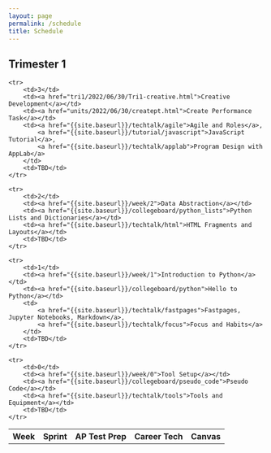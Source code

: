 ```yaml
---
layout: page
permalink: /schedule
title: Schedule
---
```


## Trimester 1

<table>
    <tr>
     <th>Week</th>
     <th>Sprint</th>
     <th>AP Test Prep</th>
     <th>Career Tech</th>
     <th>Canvas</th>
    </tr>
    
    <tr>
        <td>3</td>
        <td><a href="tri1/2022/06/30/Tri1-creative.html">Creative Development</a></td>
        <td><a href="units/2022/06/30/creatept.html">Create Performance Task</a></td>
        <td><a href="{{site.baseurl}}/techtalk/agile">Agile and Roles</a>,
            <a href="{{site.baseurl}}/tutorial/javascript">JavaScript Tutorial</a>,
            <a href="{{site.baseurl}}/techtalk/applab">Program Design with AppLab</a>
        </td>
        <td>TBD</td>
    </tr>

    <tr>
        <td>2</td>
        <td><a href="{{site.baseurl}}/week/2">Data Abstraction</a></td>
        <td><a href="{{site.baseurl}}/collegeboard/python_lists">Python Lists and Dictionaries</a></td>
        <td><a href="{{site.baseurl}}/techtalk/html">HTML Fragments and Layouts</a></td>
        <td>TBD</td>
    </tr>

    <tr>
        <td>1</td>
        <td><a href="{{site.baseurl}}/week/1">Introduction to Python</a></td>
        <td><a href="{{site.baseurl}}/collegeboard/python">Hello to Python</a></td>
        <td>
            <a href="{{site.baseurl}}/techtalk/fastpages">Fastpages, Jupyter Notebooks, Markdown</a>,
            <a href="{{site.baseurl}}/techtalk/focus">Focus and Habits</a>       
        </td>
        <td>TBD</td>
    </tr>
    
    <tr>
        <td>0</td>
        <td><a href="{{site.baseurl}}/week/0">Tool Setup</a></td>
        <td><a href="{{site.baseurl}}/collegeboard/pseudo_code">Pseudo Code</a></td>
        <td><a href="{{site.baseurl}}/techtalk/tools">Tools and Equipment</a></td>
        <td>TBD</td>
    </tr>
    
</table>

<!---
    <tr>
        <td>10</td>
        <td><a href="">Algorithms for Images</a></td>
        <td><a href="https://apclassroom.collegeboard.org/103/home?unit=2">2.2 Data Compression</a></td>
        <td><a href="">Image Manipulations (TBD)</a></td>
        <td>TBD</td>
    </tr>

    <tr>
        <td>9</td>
        <td><a href="">Working with Images</a></td>
        <td><a href="https://apclassroom.collegeboard.org/103/home?unit=2">2.3 Extracting Information from Data</a></td>
        <td><a href="https://csp.nighthawkcodingsociety.com/starter/rgb/">RGB Values and Base64</a></td>
        <td>TBD</td>
    </tr>

    <tr>
        <td>8</td>
        <td><a href="">Working with Binary</a></td>
        <td><a href="https://apclassroom.collegeboard.org/103/home?unit=2">2.1 Binary Numbers</a></td>
        <td><a href="frontend/binary">Binary Calculator ASCII, Base 2, 8, 16 (TBD)</a></td>
        <td>TBD</td>
    </tr>

    <tr>
        <td>7</td>
        <td><a href="">Test Driven Development</a></td>
        <td><a href="https://apclassroom.collegeboard.org/103/home?unit=1">1.4 Identifying and Correct Errors</a></td>
        <td><a href="api/overview">Frontend and Backend use cases (API)</a></td>
        <td>TBD</td>
    </tr>

    <tr>
        <td>6</td>
        <td><a href="">AWS, Docker, Nginx Deployment</a></td>
        <td><a href="https://apclassroom.collegeboard.org/103/home?unit=1">1.3 Program Design and Development</a></td>
        <td><a href="tutorial/bash">Bash Introduction</a>,
            <a href="tutorial/deploy">Deployment Guide</a>
        </td>
        <td>TBD</td>
    </tr>

    <tr>
        <td>5</td>
        <td><a href="">Flask/Python Backend Development</a></td>
        <td><a href="https://apclassroom.collegeboard.org/103/home?unit=1">1.2 Program Function and Purpose</a></td>
        <td><a href="tutorial/webapi">Python API Endpoints using Jokes</a></td>
        <td>TBD</td>
    </tr>

    <tr>
        <td>4</td>
        <td><a href="">HTML/JavaScript Frontend Development</a></td>
        <td><a href="https://apclassroom.collegeboard.org/103/home?unit=1">1.1 Collaboration</a></td>
        <td><a href="frontend/overview.html">Frontend with Fastpages</a></td>
        <td>TBD</td>
    </tr>
-->
